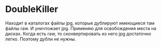 # DoubleKiller
Находит в каталогах файлы jpg, которые дублируют имеющиеся там файлы raw. И уничтожает jpg. 
Применяю для освобождения места на дисках. Когда есть raw, то сконвертировать из него jpg достаточно легко. Поэтому дубли не нужны.
